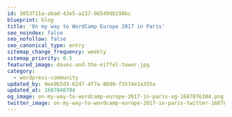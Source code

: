```yaml
---
id: 3053f11a-abad-43e5-a137-96549db198bc
blueprint: blog
title: 'On my way to WordCamp Europe 2017 in Paris'
seo_noindex: false
seo_nofollow: false
seo_canonical_type: entry
sitemap_change_frequency: weekly
sitemap_priority: 0.5
featured_image: doves-and-the-eiffel-tower.jpg
category:
  - wordpress-community
updated_by: 9ee9b5d3-6247-4f7a-80d0-f5574e1a355a
updated_at: 1687846784
og_image: on-my-way-to-wordcamp-europe-2017-in-paris-og-1687876384.png
twitter_image: on-my-way-to-wordcamp-europe-2017-in-paris-twitter-1687876384.png
---
```


